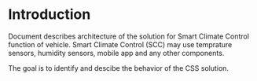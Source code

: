 # Introduction

Document describes architecture of the solution for Smart Climate Control function of vehicle.
Smart Climate Control (SCC) may use temprature sensors, humidity sensors, mobile app and any other components.

The goal is to identify and descibe the behavior of the CSS solution.